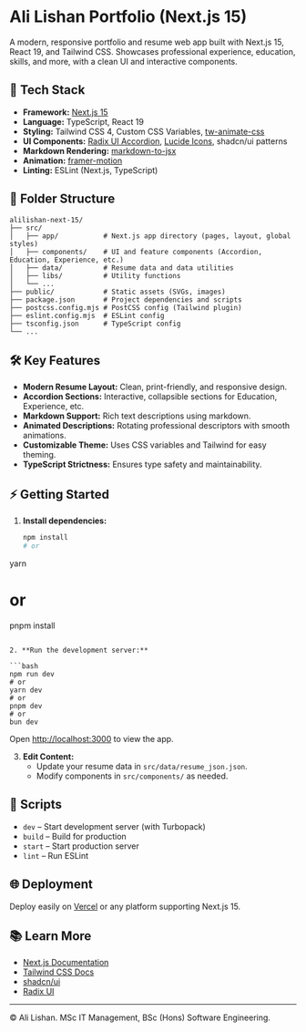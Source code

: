 # Ali Lishan Portfolio (Next.js 15)

A modern, responsive portfolio and resume web app built with Next.js 15, React 19, and Tailwind CSS. Showcases professional experience, education, skills, and more, with a clean UI and interactive components.

## 🚀 Tech Stack

- **Framework:** [Next.js 15](https://nextjs.org/)
- **Language:** TypeScript, React 19
- **Styling:** Tailwind CSS 4, Custom CSS Variables, [tw-animate-css](https://www.npmjs.com/package/tw-animate-css)
- **UI Components:** [Radix UI Accordion](https://www.radix-ui.com/primitives/docs/components/accordion), [Lucide Icons](https://lucide.dev/), shadcn/ui patterns
- **Markdown Rendering:** [markdown-to-jsx](https://github.com/probablyup/markdown-to-jsx)
- **Animation:** [framer-motion](https://www.framer.com/motion/)
- **Linting:** ESLint (Next.js, TypeScript)

## 📁 Folder Structure

```
alilishan-next-15/
├── src/
│   ├── app/           # Next.js app directory (pages, layout, global styles)
│   ├── components/    # UI and feature components (Accordion, Education, Experience, etc.)
│   ├── data/          # Resume data and data utilities
│   ├── libs/          # Utility functions
│   └── ...
├── public/            # Static assets (SVGs, images)
├── package.json       # Project dependencies and scripts
├── postcss.config.mjs # PostCSS config (Tailwind plugin)
├── eslint.config.mjs  # ESLint config
├── tsconfig.json      # TypeScript config
└── ...
```

## 🛠️ Key Features

- **Modern Resume Layout:** Clean, print-friendly, and responsive design.
- **Accordion Sections:** Interactive, collapsible sections for Education, Experience, etc.
- **Markdown Support:** Rich text descriptions using markdown.
- **Animated Descriptions:** Rotating professional descriptors with smooth animations.
- **Customizable Theme:** Uses CSS variables and Tailwind for easy theming.
- **TypeScript Strictness:** Ensures type safety and maintainability.

## ⚡ Getting Started

1. **Install dependencies:**

   ```bash
   npm install
   # or
yarn
   # or
pnpm install
   ```

2. **Run the development server:**

   ```bash
   npm run dev
   # or
yarn dev
   # or
pnpm dev
   # or
bun dev
   ```

   Open [http://localhost:3000](http://localhost:3000) to view the app.

3. **Edit Content:**
   - Update your resume data in `src/data/resume_json.json`.
   - Modify components in `src/components/` as needed.

## 🧩 Scripts

- `dev`   – Start development server (with Turbopack)
- `build` – Build for production
- `start` – Start production server
- `lint`  – Run ESLint

## 🌐 Deployment

Deploy easily on [Vercel](https://vercel.com/) or any platform supporting Next.js 15.

## 📚 Learn More
- [Next.js Documentation](https://nextjs.org/docs)
- [Tailwind CSS Docs](https://tailwindcss.com/docs)
- [shadcn/ui](https://ui.shadcn.com/)
- [Radix UI](https://www.radix-ui.com/)

---

© Ali Lishan. MSc IT Management, BSc (Hons) Software Engineering.
